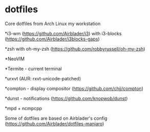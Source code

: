 # dotfiles
Core dotfiles from Arch Linux my workstation

*i3-wm (https://github.com/Airblader/i3) with i3-blocks (https://github.com/Airblader/i3blocks-gaps)

*zsh with oh-my-zsh (https://github.com/robbyrussell/oh-my-zsh)

*NeoVIM

*Termite - current terminal

*urxvt (AUR: rxvt-unicode-patched)

*compton - display compositor (https://github.com/chjj/compton)

*dunst - notifications (https://github.com/knopwob/dunst)

*mpd + ncmpcpp


Some of dotfiles are based on Airblader's config (https://github.com/Airblader/dotfiles-manjaro)

